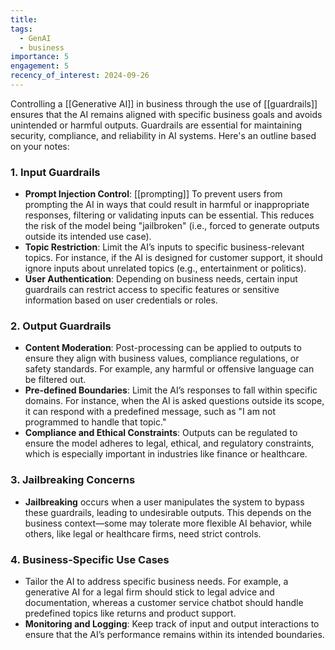 ```yaml
---
title: 
tags:
  - GenAI
  - business
importance: 5
engagement: 5
recency_of_interest: 2024-09-26
---
```

Controlling a [[Generative AI]] in business through the use of [[guardrails]] ensures that the AI remains aligned with specific business goals and avoids unintended or harmful outputs. Guardrails are essential for maintaining security, compliance, and reliability in AI systems. Here's an outline based on your notes:

### 1. **Input Guardrails**
   - **Prompt Injection Control**: [[prompting]] To prevent users from prompting the AI in ways that could result in harmful or inappropriate responses, filtering or validating inputs can be essential. This reduces the risk of the model being "jailbroken" (i.e., forced to generate outputs outside its intended use case).
   - **Topic Restriction**: Limit the AI’s inputs to specific business-relevant topics. For instance, if the AI is designed for customer support, it should ignore inputs about unrelated topics (e.g., entertainment or politics).
   - **User Authentication**: Depending on business needs, certain input guardrails can restrict access to specific features or sensitive information based on user credentials or roles.

### 2. **Output Guardrails**
   - **Content Moderation**: Post-processing can be applied to outputs to ensure they align with business values, compliance regulations, or safety standards. For example, any harmful or offensive language can be filtered out.
   - **Pre-defined Boundaries**: Limit the AI’s responses to fall within specific domains. For instance, when the AI is asked questions outside its scope, it can respond with a predefined message, such as "I am not programmed to handle that topic."
   - **Compliance and Ethical Constraints**: Outputs can be regulated to ensure the model adheres to legal, ethical, and regulatory constraints, which is especially important in industries like finance or healthcare.

### 3. **Jailbreaking Concerns**
   - **Jailbreaking** occurs when a user manipulates the system to bypass these guardrails, leading to undesirable outputs. This depends on the business context—some may tolerate more flexible AI behavior, while others, like legal or healthcare firms, need strict controls.

### 4. **Business-Specific Use Cases**
   - Tailor the AI to address specific business needs. For example, a generative AI for a legal firm should stick to legal advice and documentation, whereas a customer service chatbot should handle predefined topics like returns and product support.
   - **Monitoring and Logging**: Keep track of input and output interactions to ensure that the AI’s performance remains within its intended boundaries.